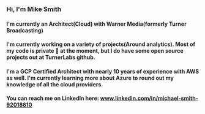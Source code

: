 ### Hi, I'm Mike Smith

#### I'm currently an Architect(Cloud) with Warner Media(formerly Turner Broadcasting)

#### I'm currently working on a variety of projects(Around analytics).  Most of my code is private 😬 at the moment, but I do have some open source projects out at TurnerLabs github.

#### I'm a GCP Certified Architect with nearly 10 years of experience with AWS as well.  I'm currently learning more about Azure to round out my knowledge of all the cloud providers.

#### You can reach me on LinkedIn here:  www.linkedin.com/in/michael-smith-92018610

<!--
**smithatlanta/smithatlanta** is a ✨ _special_ ✨ repository because its `README.md` (this file) appears on your GitHub profile.

Here are some ideas to get you started:

- 🔭 I’m currently working on ...
- 🌱 I’m currently learning ...
- 👯 I’m looking to collaborate on ...
- 🤔 I’m looking for help with ...
- 💬 Ask me about ...
- 📫 How to reach me: ...
- 😄 Pronouns: ...
- ⚡ Fun fact: ...
-->
